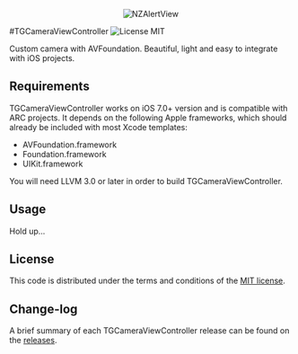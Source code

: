 <p align="center">
  <img src="http://s22.postimg.org/sfgwg4ixd/NZAlert_View.png" alt="NZAlertView" title="NZAlertView">
</p>



#TGCameraViewController ![License MIT](https://go-shields.herokuapp.com/license-MIT-blue.png)

Custom camera with AVFoundation. Beautiful, light and easy to integrate with iOS projects.



## Requirements

TGCameraViewController works on iOS 7.0+ version and is compatible with ARC projects. It depends on the following Apple frameworks, which should already be included with most Xcode templates:

* AVFoundation.framework
* Foundation.framework
* UIKit.framework

You will need LLVM 3.0 or later in order to build TGCameraViewController.



## Usage

Hold up...



## License

This code is distributed under the terms and conditions of the [MIT license](LICENSE).



## Change-log

A brief summary of each TGCameraViewController release can be found on the [releases](https://github.com/tdginternet/TGCameraViewController/releases).
